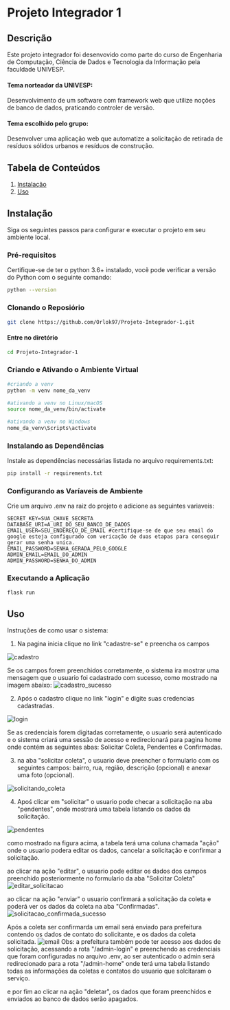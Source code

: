 # Projeto Integrador 1

## Descrição

Este projeto integrador foi desenvovido como parte do curso de Engenharia de Computação, Ciência de Dados e Tecnologia da Informação pela faculdade UNIVESP.

#### Tema norteador da UNIVESP:
Desenvolvimento de um software com framework web que utilize noções de banco de dados, praticando controler de versão.

####  Tema escolhido pelo grupo:
Desenvolver uma aplicação web que automatize a solicitação de retirada de resíduos sólidos urbanos e resíduos de construção.

## Tabela de Conteúdos
1. [Instalação](#instalação)
2. [Uso](#uso)

## Instalação

Siga os seguintes passos para configurar e executar o projeto em seu ambiente local.

### Pré-requisitos

Certifique-se de ter o python 3.6+ instalado, vocẽ pode verificar a versão do Python com o seguinte comando:
```sh
python --version
```
### Clonando o Reposiório

```sh
git clone https://github.com/Orlok97/Projeto-Integrador-1.git
```
#### Entre no diretório

```sh
cd Projeto-Integrador-1
```
### Criando e Ativando o Ambiente Virtual

```sh
#criando a venv
python -m venv nome_da_venv

#ativando a venv no Linux/macOS
source nome_da_venv/bin/activate

#ativando a venv no Windows
nome_da_venv\Scripts\activate
```

### Instalando as Dependências

Instale as dependências necessárias listada no arquivo requirements.txt:
```sh
pip install -r requirements.txt
```

### Configurando as Varíaveis de Ambiente

Crie um arquivo .env na raiz do projeto e adicione as seguintes variaveis:

```env
SECRET_KEY=SUA_CHAVE_SECRETA
DATABASE_URI=A_URI_DO_SEU_BANCO_DE_DADOS
EMAIL_USER=SEU_ENDEREÇO_DE_EMAIL #certifique-se de que seu email do google esteja configurado com vericação de duas etapas para conseguir gerar uma senha unica.
EMAIL_PASSWORD=SENHA_GERADA_PELO_GOOGLE
ADMIN_EMAIL=EMAIL_DO_ADMIN
ADMIN_PASSWORD=SENHA_DO_ADMIN
```
### Executando a Aplicação
```sh
flask run
```
## Uso

Instruções de como usar o sistema:

1. Na pagina inicia clique no link "cadastre-se" e preencha os campos
   
![cadastro](https://github.com/Orlok97/Projeto-Integrador-1/assets/93604560/93fbb0af-9478-407a-b41f-9365d3003844)

Se os campos forem preenchidos corretamente, o sistema ira mostrar uma mensagem que o usuario foi cadastrado com sucesso, como mostrado na imagem abaixo:
![cadastro_sucesso](https://github.com/Orlok97/Projeto-Integrador-1/assets/93604560/33a06ea3-f05f-48d9-bb68-e50620b22499)

2. Após o cadastro clique no link "login" e digite suas credencias cadastradas.

![login](https://github.com/Orlok97/Projeto-Integrador-1/assets/93604560/8af58f0a-b401-4304-ae23-94d745683f5a)

 Se as credenciais forem digitadas corretamente, o usuario será autenticado e o sistema criará uma sessão de acesso e redirecionará para pagina home onde contém as seguintes abas: Solicitar Coleta, Pendentes e Confirmadas.

 3. na aba "solicitar coleta", o usuario deve preencher o formulario com os seguintes campos: bairro, rua, região, descrição (opcional) e anexar uma foto (opcional).
 
![solicitando_coleta](https://github.com/Orlok97/Projeto-Integrador-1/assets/93604560/33d0a5d9-7ea0-4592-8f21-39a8c647ca9a)

4. Apoś clicar em "solicitar" o usuario pode checar a solicitação na aba "pendentes", onde mostrará uma tabela listando os dados da solicitação.

![pendentes](https://github.com/Orlok97/Projeto-Integrador-1/assets/93604560/6e1654c7-8308-4d95-b911-0f0278e8b43d)

como mostrado na figura acima, a tabela terá uma coluna chamada "ação" onde o usuario podera editar os dados, cancelar a solicitação e confirmar a solicitação.

ao clicar na ação "editar", o usuario pode editar os dados dos campos preenchido posteriormente no formulario da aba "Solicitar Coleta" 
![editar_solicitacao](https://github.com/Orlok97/Projeto-Integrador-1/assets/93604560/a37c864d-8e5d-46d0-9875-677e4772d22a)

ao clicar na ação "enviar" o usuario confirmará a solicitação da coleta e poderá ver os dados da coleta na aba "Confirmadas".
![solicitacao_confirmada_sucesso](https://github.com/Orlok97/Projeto-Integrador-1/assets/93604560/13a47980-e538-46e5-ac42-6c3b1f84fc30)

Após a coleta ser confirmarda um email será enviado para prefeitura contendo os dados de contato do solicitante, e os dados da coleta solicitada.
![email](https://github.com/Orlok97/Projeto-Integrador-1/assets/93604560/8a67c6c9-7003-42b3-a4a5-e3c40ca21f06)
Obs: a prefeitura também pode ter acesso aos dados de solicitação, acessando a rota "/admin-login" e preenchendo as credenciais que foram configuradas no arquivo .env, ao ser autenticado o admin será redirecionado para a rota "/admin-home" onde terá uma tabela listando todas as informações da coletas e contatos do usuario que solcitaram o serviço.

e por fim ao clicar na ação "deletar", os dados que foram preenchidos e enviados ao banco de dados serão apagados. 
